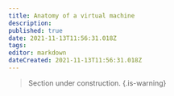 ```yaml
---
title: Anatomy of a virtual machine
description: 
published: true
date: 2021-11-13T11:56:31.018Z
tags: 
editor: markdown
dateCreated: 2021-11-13T11:56:31.018Z
---
```


> Section under construction.
{.is-warning}